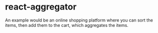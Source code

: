 # react-aggregator
An example would be an online shopping platform where you can sort the items, then add them to the cart, which aggregates the items. 
